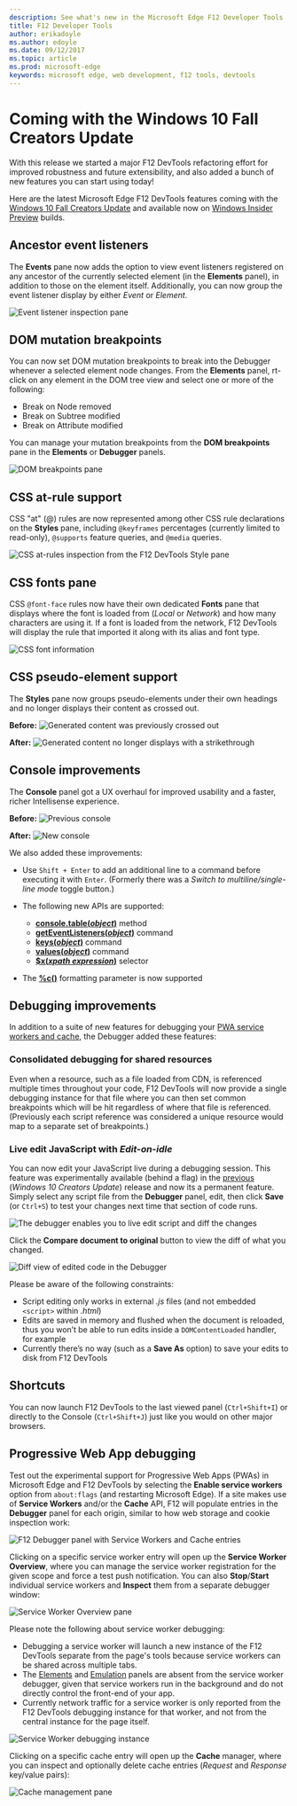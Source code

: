 ```yaml
---
description: See what's new in the Microsoft Edge F12 Developer Tools
title: F12 Developer Tools
author: erikadoyle
ms.author: edoyle
ms.date: 09/12/2017
ms.topic: article
ms.prod: microsoft-edge
keywords: microsoft edge, web development, f12 tools, devtools
---
```


# Coming with the Windows 10 Fall Creators Update

With this release we started a major F12 DevTools refactoring effort for improved robustness and future extensibility, and also added a bunch of new features you can start using today! 

Here are the latest Microsoft Edge F12 DevTools features coming with the [Windows 10 Fall Creators Update](https://www.microsoft.com/en-us/windows/upcoming-features) and available now on [Windows Insider Preview](https://insider.windows.com/en-us/) builds.

## Ancestor event listeners 

The **Events** pane now adds the option to view event listeners registered on any ancestor of the currently selected element (in the **Elements** panel), in addition to those on the element itself. Additionally, you can now group the event listener display by either *Event* or *Element*. 

![Event listener inspection pane](./media/elements_ancestor_events.png)

## DOM mutation breakpoints

You can now set DOM mutation breakpoints to break into the Debugger whenever a selected element node changes. From the **Elements** panel, rt-click on any element in the DOM tree view and select one or more of the following:

 - Break on Node removed
 - Break on Subtree modified
 - Break on Attribute modified

You can manage your mutation breakpoints from the **DOM breakpoints** pane in the **Elements** or **Debugger** panels.

![DOM breakpoints pane](./media/elements_dom_breakpoints.png)

## CSS at-rule support

CSS "at" (@) rules are now represented among other CSS rule declarations on the **Styles** pane, including `@keyframes` percentages (currently limited to read-only), `@supports` feature queries, and `@media` queries.

![CSS at-rules inspection from the F12 DevTools Style pane](./media/elements_at_rules.png)

## CSS fonts pane

CSS `@font-face` rules now have their own dedicated **Fonts** pane that displays where the font is loaded from (*Local* or *Network*) and how many characters are using it. If a font is loaded from the network, F12 DevTools will display the rule that imported it along with its alias and font type.

![CSS font information](./media/elements_fonts.png)

## CSS pseudo-element support

The **Styles** pane now groups pseudo-elements under their own headings and no longer displays their content as crossed out.

**Before:**
![Generated content was previously crossed out](./media/gc_before.png)

**After:**
![Generated content no longer displays with a strikethrough](./media/gc_after.png)

## Console improvements

The **Console** panel got a UX overhaul for improved usability and a faster, richer Intellisense experience.

**Before:**
![Previous console](./media/console_old.png)

**After:**
![New console](./media/console_new.png)

We also added these improvements:

 -  Use `Shift + Enter` to add an additional line to a command before executing it with `Enter`. (Formerly there was a *Switch to multiline/single-line mode* toggle button.)

 - The following new APIs are supported:
    - [**console.table(***object***)**](./console/console-api.md#organizing-log-output) method
    - [**getEventListeners(***object***)**](./console/command-line.md#event-listeners) command
    - [**keys(***object***)**](./console/command-line.md#object-inspection) command
    - [**values(***object***)**](./console/command-line.md#object-inspection) command
    - [**$x(***xpath expression***)**](./console/command-line.md#dom-selectors) selector

 - The [**%c()**](./console/console-api.md#logging-custom-messages) formatting parameter is now supported

## Debugging improvements

In addition to a suite of new features for debugging your [PWA service workers and cache](#progressive-web-app-debugging), the Debugger added these features:

### Consolidated debugging for shared resources

Even when a resource, such as a file loaded from CDN, is referenced multiple times throughout your code, F12 DevTools will now provide a single debugging instance for that file where you can then set common breakpoints which will be hit regardless of where that file is referenced. (Previously each script reference was considered a unique resource would map to a separate set of breakpoints.)

### Live edit JavaScript with *Edit-on-idle*

You can now edit your JavaScript live during a debugging session. This feature was experimentally available (behind a flag) in the [previous](https://blogs.windows.com/buildingapps/2017/04/05/windows-10-creators-update-creators-update-sdk-released/#MMhK2OdcrR12Vi6u.97) (*Windows 10 Creators Update*) release and now its a permanent feature. Simply select any script file from the **Debugger** panel, edit, then click **Save** (or `Ctrl+S`) to test your changes next time that section of code runs. 

![The debugger enables you to live edit script and diff the changes](./media/debugger_edit_buttons.png) 

Click the **Compare document to original** button to view the diff of what you changed.

![Diff view of edited code in the Debugger](./media/debugger_edit_code.png) 

Please be aware of the following constraints:

- Script editing only works in external *.js* files (and not embedded `<script>` within *.html*)
- Edits are saved in memory and flushed when the document is reloaded, thus you won’t be able to run edits inside a `DOMContentLoaded` handler, for example
- Currently there’s no way (such as a **Save As** option) to save your edits to disk from F12 DevTools

## Shortcuts

You can now launch F12 DevTools to the last viewed panel (`Ctrl+Shift+I`) or directly to the Console (`Ctrl+Shift+J`) just like you would on other major browsers.

## Progressive Web App debugging

Test out the experimental support for Progressive Web Apps (PWAs) in Microsoft Edge and F12 DevTools by selecting the **Enable service workers** option from `about:flags` (and restarting Microsoft Edge). If a site makes use of **Service Workers** and/or the **Cache** API, F12 will populate entries in the **Debugger** panel for each origin, similar to how web storage and cookie inspection work:

![F12 Debugger panel with Service Workers and Cache entries](./media/debugger_sw_and_cache.png)

Clicking on a specific service worker entry will open up the **Service Worker Overview**, where you can manage the service worker registration for the given scope and force a test push notification. You can also **Stop**/**Start** individual service workers and **Inspect** them from a separate debugger window:

![Service Worker Overview pane](./media/debugger_sw_overview.png)

Please note the following about service worker debugging:

 - Debugging a service worker will launch a new instance of the F12 DevTools separate from the page's tools because service workers can be shared across multiple tabs. 
 - The [Elements](./elements.md) and [Emulation](./emulation.md) panels are absent from the service worker debugger, given that service workers run in the background and do not directly control the front-end of your app.
 - Currently network traffic for a service worker is only reported from the F12 DevTools debugging instance for that worker, and not from the central instance for the page itself.

![Service Worker debugging instance](./media/debugger_sw_inspect.png)

Clicking on a specific cache entry will open up the **Cache** manager, where you can inspect and optionally delete cache entries (*Request* and *Response* key/value pairs):

![Cache management pane](./media/debugger_cache.png)